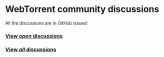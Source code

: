# WebTorrent community discussions

All the discussions are in GitHub issues!

### [View *open* discussions](https://github.com/webtorrent/meta/issues)
### [View *all* discussions](https://github.com/webtorrent/meta/issues?utf8=%E2%9C%93&q=is%3Aissue)
